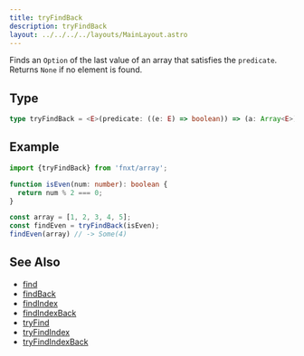 ```yaml
---
title: tryFindBack
description: tryFindBack
layout: ../../../../layouts/MainLayout.astro
---
```


Finds an `Option` of the last value of an array that satisfies the `predicate`. Returns `None` if no element is found.

## Type

```ts
type tryFindBack = <E>(predicate: ((e: E) => boolean)) => (a: Array<E>) => Option<E>
```

## Example

```ts
import {tryFindBack} from 'fnxt/array';

function isEven(num: number): boolean {
  return num % 2 === 0;
}

const array = [1, 2, 3, 4, 5];
const findEven = tryFindBack(isEven);
findEven(array) // -> Some(4)
```

## See Also

- [find](./find)
- [findBack](./findBack)
- [findIndex](./findIndex)
- [findIndexBack](./findIndexBack)
- [tryFind](./tryFind)
- [tryFindIndex](./tryFindIndex)
- [tryFindIndexBack](./tryFindIndexBack)
